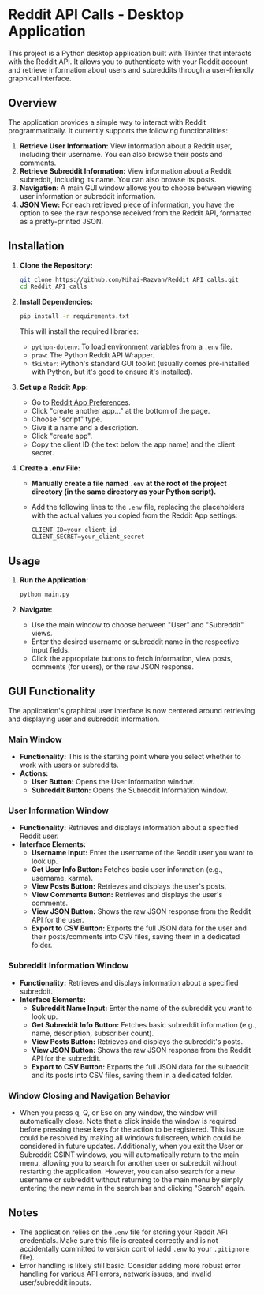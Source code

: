 # Reddit API Calls - Desktop Application

This project is a Python desktop application built with Tkinter that interacts with the Reddit API. It allows you to authenticate with your Reddit account and retrieve information about users and subreddits through a user-friendly graphical interface.

## Overview

The application provides a simple way to interact with Reddit programmatically. It currently supports the following functionalities:

1.  **Retrieve User Information:** View information about a Reddit user, including their username. You can also browse their posts and comments.
2.  **Retrieve Subreddit Information:** View information about a Reddit subreddit, including its name. You can also browse its posts.
3.  **Navigation:** A main GUI window allows you to choose between viewing user information or subreddit information.
4.  **JSON View:** For each retrieved piece of information, you have the option to see the raw response received from the Reddit API, formatted as a pretty-printed JSON.

## Installation

1.  **Clone the Repository:**

    ```bash
    git clone https://github.com/Mihai-Razvan/Reddit_API_calls.git
    cd Reddit_API_calls
    ```

2.  **Install Dependencies:**

    ```bash
    pip install -r requirements.txt
    ```

    This will install the required libraries:
    *   `python-dotenv`: To load environment variables from a `.env` file.
    *   `praw`: The Python Reddit API Wrapper.
    *   `tkinter`: Python's standard GUI toolkit (usually comes pre-installed with Python, but it's good to ensure it's installed).

3.  **Set up a Reddit App:**

    *   Go to [Reddit App Preferences](https://www.reddit.com/prefs/apps/).
    *   Click "create another app..." at the bottom of the page.
    *   Choose "script" type.
    *   Give it a name and a description.
    *   Click "create app".
    *   Copy the client ID (the text below the app name) and the client secret.

4.  **Create a .env File:**

    *   **Manually create a file named `.env` at the root of the project directory (in the same directory as your Python script).**
    *   Add the following lines to the `.env` file, replacing the placeholders with the actual values you copied from the Reddit App settings:

        ```
        CLIENT_ID=your_client_id
        CLIENT_SECRET=your_client_secret
        ```

## Usage

1.  **Run the Application:**

    ```bash
    python main.py
    ```

2.  **Navigate:**

    *   Use the main window to choose between "User" and "Subreddit" views.
    *   Enter the desired username or subreddit name in the respective input fields.
    *   Click the appropriate buttons to fetch information, view posts, comments (for users), or the raw JSON response.

## GUI Functionality

The application's graphical user interface is now centered around retrieving and displaying user and subreddit information.

### Main Window

*   **Functionality:** This is the starting point where you select whether to work with users or subreddits.
*   **Actions:**
    *   **User Button:** Opens the User Information window.
    *   **Subreddit Button:** Opens the Subreddit Information window.

### User Information Window

*   **Functionality:** Retrieves and displays information about a specified Reddit user.
*   **Interface Elements:**
    *   **Username Input:** Enter the username of the Reddit user you want to look up.
    *   **Get User Info Button:** Fetches basic user information (e.g., username, karma).
    *   **View Posts Button:** Retrieves and displays the user's posts.
    *   **View Comments Button:** Retrieves and displays the user's comments.
    *   **View JSON Button:** Shows the raw JSON response from the Reddit API for the user.
    *   **Export to CSV Button:** Exports the full JSON data for the user and their posts/comments into CSV files, saving them in a dedicated folder.

### Subreddit Information Window

*   **Functionality:** Retrieves and displays information about a specified subreddit.
*   **Interface Elements:**
    *   **Subreddit Name Input:** Enter the name of the subreddit you want to look up.
    *   **Get Subreddit Info Button:** Fetches basic subreddit information (e.g., name, description, subscriber count).
    *   **View Posts Button:** Retrieves and displays the subreddit's posts.
    *   **View JSON Button:** Shows the raw JSON response from the Reddit API for the subreddit.
    *   **Export to CSV Button:** Exports the full JSON data for the subreddit and its posts into CSV files, saving them in a dedicated folder.

### Window Closing and Navigation Behavior

*   When you press q, Q, or Esc on any window, the window will automatically close. Note that a click inside the window is required before pressing these keys for the action to be registered. This issue could be resolved by making all windows fullscreen, which could be considered in future updates. Additionally, when you exit the User or Subreddit OSINT windows, you will automatically return to the main menu, allowing you to search for another user or subreddit without restarting the application. However, you can also search for a new username or subreddit without returning to the main menu by simply entering the new name in the search bar and clicking "Search" again.

## Notes

*   The application relies on the `.env` file for storing your Reddit API credentials. Make sure this file is created correctly and is not accidentally committed to version control (add `.env` to your `.gitignore` file).
*   Error handling is likely still basic. Consider adding more robust error handling for various API errors, network issues, and invalid user/subreddit inputs.